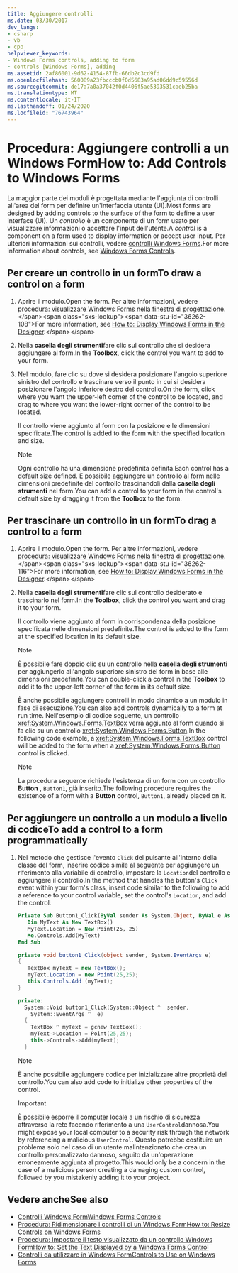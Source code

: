 ```yaml
---
title: Aggiungere controlli
ms.date: 03/30/2017
dev_langs:
- csharp
- vb
- cpp
helpviewer_keywords:
- Windows Forms controls, adding to form
- controls [Windows Forms], adding
ms.assetid: 2af86001-9d62-4154-87fb-66db2c3cd9fd
ms.openlocfilehash: 560089a23fbcccb0f0d5683a95ad06dd9c59556d
ms.sourcegitcommit: de17a7a0a37042f0d4406f5ae5393531caeb25ba
ms.translationtype: MT
ms.contentlocale: it-IT
ms.lasthandoff: 01/24/2020
ms.locfileid: "76743964"
---
```

# <a name="how-to-add-controls-to-windows-forms"></a><span data-ttu-id="36262-102">Procedura: Aggiungere controlli a un Windows Form</span><span class="sxs-lookup"><span data-stu-id="36262-102">How to: Add Controls to Windows Forms</span></span>

<span data-ttu-id="36262-103">La maggior parte dei moduli è progettata mediante l'aggiunta di controlli all'area del form per definire un'interfaccia utente (UI).</span><span class="sxs-lookup"><span data-stu-id="36262-103">Most forms are designed by adding controls to the surface of the form to define a user interface (UI).</span></span> <span data-ttu-id="36262-104">Un *controllo* è un componente di un form usato per visualizzare informazioni o accettare l'input dell'utente.</span><span class="sxs-lookup"><span data-stu-id="36262-104">A *control* is a component on a form used to display information or accept user input.</span></span> <span data-ttu-id="36262-105">Per ulteriori informazioni sui controlli, vedere [controlli Windows Forms](index.md).</span><span class="sxs-lookup"><span data-stu-id="36262-105">For more information about controls, see [Windows Forms Controls](index.md).</span></span>

## <a name="to-draw-a-control-on-a-form"></a><span data-ttu-id="36262-106">Per creare un controllo in un form</span><span class="sxs-lookup"><span data-stu-id="36262-106">To draw a control on a form</span></span>

1. <span data-ttu-id="36262-107">Aprire il modulo.</span><span class="sxs-lookup"><span data-stu-id="36262-107">Open the form.</span></span> <span data-ttu-id="36262-108">Per altre informazioni, vedere [procedura: visualizzare Windows Forms nella finestra di progettazione](https://docs.microsoft.com/previous-versions/visualstudio/visual-studio-2010/w5yd62ts(v=vs.100)).</span><span class="sxs-lookup"><span data-stu-id="36262-108">For more information, see [How to: Display Windows Forms in the Designer](https://docs.microsoft.com/previous-versions/visualstudio/visual-studio-2010/w5yd62ts(v=vs.100)).</span></span>

2. <span data-ttu-id="36262-109">Nella **casella degli strumenti**fare clic sul controllo che si desidera aggiungere al form.</span><span class="sxs-lookup"><span data-stu-id="36262-109">In the **Toolbox**, click the control you want to add to your form.</span></span>

3. <span data-ttu-id="36262-110">Nel modulo, fare clic su dove si desidera posizionare l'angolo superiore sinistro del controllo e trascinare verso il punto in cui si desidera posizionare l'angolo inferiore destro del controllo.</span><span class="sxs-lookup"><span data-stu-id="36262-110">On the form, click where you want the upper-left corner of the control to be located, and drag to where you want the lower-right corner of the control to be located.</span></span>

    <span data-ttu-id="36262-111">Il controllo viene aggiunto al form con la posizione e le dimensioni specificate.</span><span class="sxs-lookup"><span data-stu-id="36262-111">The control is added to the form with the specified location and size.</span></span>

    > [!NOTE]
    > <span data-ttu-id="36262-112">Ogni controllo ha una dimensione predefinita definita.</span><span class="sxs-lookup"><span data-stu-id="36262-112">Each control has a default size defined.</span></span> <span data-ttu-id="36262-113">È possibile aggiungere un controllo al form nelle dimensioni predefinite del controllo trascinandoli dalla **casella degli strumenti** nel form.</span><span class="sxs-lookup"><span data-stu-id="36262-113">You can add a control to your form in the control's default size by dragging it from the **Toolbox** to the form.</span></span>

## <a name="to-drag-a-control-to-a-form"></a><span data-ttu-id="36262-114">Per trascinare un controllo in un form</span><span class="sxs-lookup"><span data-stu-id="36262-114">To drag a control to a form</span></span>

1. <span data-ttu-id="36262-115">Aprire il modulo.</span><span class="sxs-lookup"><span data-stu-id="36262-115">Open the form.</span></span> <span data-ttu-id="36262-116">Per altre informazioni, vedere [procedura: visualizzare Windows Forms nella finestra di progettazione](https://docs.microsoft.com/previous-versions/visualstudio/visual-studio-2010/w5yd62ts(v=vs.100)).</span><span class="sxs-lookup"><span data-stu-id="36262-116">For more information, see [How to: Display Windows Forms in the Designer](https://docs.microsoft.com/previous-versions/visualstudio/visual-studio-2010/w5yd62ts(v=vs.100)).</span></span>

2. <span data-ttu-id="36262-117">Nella **casella degli strumenti**fare clic sul controllo desiderato e trascinarlo nel form.</span><span class="sxs-lookup"><span data-stu-id="36262-117">In the **Toolbox**, click the control you want and drag it to your form.</span></span>

    <span data-ttu-id="36262-118">Il controllo viene aggiunto al form in corrispondenza della posizione specificata nelle dimensioni predefinite.</span><span class="sxs-lookup"><span data-stu-id="36262-118">The control is added to the form at the specified location in its default size.</span></span>

    > [!NOTE]
    > <span data-ttu-id="36262-119">È possibile fare doppio clic su un controllo nella **casella degli strumenti** per aggiungerlo all'angolo superiore sinistro del form in base alle dimensioni predefinite.</span><span class="sxs-lookup"><span data-stu-id="36262-119">You can double-click a control in the **Toolbox** to add it to the upper-left corner of the form in its default size.</span></span>

    <span data-ttu-id="36262-120">È anche possibile aggiungere controlli in modo dinamico a un modulo in fase di esecuzione.</span><span class="sxs-lookup"><span data-stu-id="36262-120">You can also add controls dynamically to a form at run time.</span></span> <span data-ttu-id="36262-121">Nell'esempio di codice seguente, un controllo <xref:System.Windows.Forms.TextBox> verrà aggiunto al form quando si fa clic su un controllo <xref:System.Windows.Forms.Button>.</span><span class="sxs-lookup"><span data-stu-id="36262-121">In the following code example, a <xref:System.Windows.Forms.TextBox> control will be added to the form when a <xref:System.Windows.Forms.Button> control is clicked.</span></span>

    > [!NOTE]
    > <span data-ttu-id="36262-122">La procedura seguente richiede l'esistenza di un form con un controllo **Button** , `Button1`, già inserito.</span><span class="sxs-lookup"><span data-stu-id="36262-122">The following procedure requires the existence of a form with a **Button** control, `Button1`, already placed on it.</span></span>

## <a name="to-add-a-control-to-a-form-programmatically"></a><span data-ttu-id="36262-123">Per aggiungere un controllo a un modulo a livello di codice</span><span class="sxs-lookup"><span data-stu-id="36262-123">To add a control to a form programmatically</span></span>

1. <span data-ttu-id="36262-124">Nel metodo che gestisce l'evento `Click` del pulsante all'interno della classe del form, inserire codice simile al seguente per aggiungere un riferimento alla variabile di controllo, impostare la `Location`del controllo e aggiungere il controllo.</span><span class="sxs-lookup"><span data-stu-id="36262-124">In the method that handles the button's `Click` event within your form's class, insert code similar to the following to add a reference to your control variable, set the control's `Location`, and add the control.</span></span>

    ```vb
    Private Sub Button1_Click(ByVal sender As System.Object, ByVal e As System.EventArgs) Handles Button1.Click
       Dim MyText As New TextBox()
       MyText.Location = New Point(25, 25)
       Me.Controls.Add(MyText)
    End Sub
    ```

    ```csharp
    private void button1_Click(object sender, System.EventArgs e)
    {
       TextBox myText = new TextBox();
       myText.Location = new Point(25,25);
       this.Controls.Add (myText);
    }
    ```

    ```cpp
    private:
      System::Void button1_Click(System::Object ^  sender,
        System::EventArgs ^  e)
      {
        TextBox ^ myText = gcnew TextBox();
        myText->Location = Point(25,25);
        this->Controls->Add(myText);
      }
    ```

    > [!NOTE]
    > <span data-ttu-id="36262-125">È anche possibile aggiungere codice per inizializzare altre proprietà del controllo.</span><span class="sxs-lookup"><span data-stu-id="36262-125">You can also add code to initialize other properties of the control.</span></span>

    > [!IMPORTANT]
    > <span data-ttu-id="36262-126">È possibile esporre il computer locale a un rischio di sicurezza attraverso la rete facendo riferimento a una `UserControl`dannosa.</span><span class="sxs-lookup"><span data-stu-id="36262-126">You might expose your local computer to a security risk through the network by referencing a malicious `UserControl`.</span></span> <span data-ttu-id="36262-127">Questo potrebbe costituire un problema solo nel caso di un utente malintenzionato che crea un controllo personalizzato dannoso, seguito da un'operazione erroneamente aggiunta al progetto.</span><span class="sxs-lookup"><span data-stu-id="36262-127">This would only be a concern in the case of a malicious person creating a damaging custom control, followed by you mistakenly adding it to your project.</span></span>

## <a name="see-also"></a><span data-ttu-id="36262-128">Vedere anche</span><span class="sxs-lookup"><span data-stu-id="36262-128">See also</span></span>

- [<span data-ttu-id="36262-129">Controlli Windows Form</span><span class="sxs-lookup"><span data-stu-id="36262-129">Windows Forms Controls</span></span>](index.md)
- [<span data-ttu-id="36262-130">Procedura: Ridimensionare i controlli di un Windows Form</span><span class="sxs-lookup"><span data-stu-id="36262-130">How to: Resize Controls on Windows Forms</span></span>](how-to-resize-controls-on-windows-forms.md)
- [<span data-ttu-id="36262-131">Procedura: Impostare il testo visualizzato da un controllo Windows Form</span><span class="sxs-lookup"><span data-stu-id="36262-131">How to: Set the Text Displayed by a Windows Forms Control</span></span>](how-to-set-the-text-displayed-by-a-windows-forms-control.md)
- [<span data-ttu-id="36262-132">Controlli da utilizzare in Windows Form</span><span class="sxs-lookup"><span data-stu-id="36262-132">Controls to Use on Windows Forms</span></span>](controls-to-use-on-windows-forms.md)
